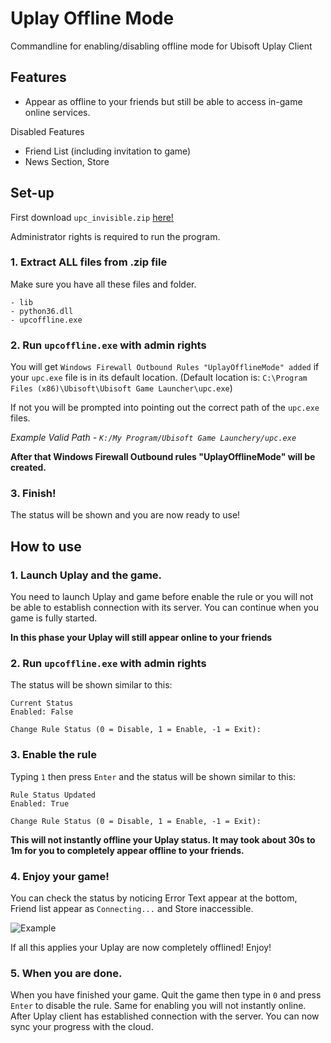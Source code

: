 # Uplay Offline Mode

Commandline for enabling/disabling offline mode for Ubisoft Uplay Client

## Features

- Appear as offline to your friends but still be able to access in-game online services.

Disabled Features
- Friend List (including invitation to game)
- News Section, Store

## Set-up

First download `upc_invisible.zip` [here!](
https://github.com/phwt/uplay-offline-mode/raw/master/python/build/exe.win32-3.6/upc_invisible.zip)

Administrator rights is required to run the program.

### 1. Extract ALL files from .zip file

Make sure you have all these files and folder.

    - lib
    - python36.dll
    - upcoffline.exe

### 2. Run `upcoffline.exe` with admin rights

You will get `Windows Firewall Outbound Rules "UplayOfflineMode" added` if your `upc.exe` file is in its default location. (Default location is: `C:\Program Files (x86)\Ubisoft\Ubisoft Game Launcher\upc.exe`)

If not you will be prompted into pointing out the correct path of the `upc.exe` files.

*Example Valid Path - `K:/My Program/Ubisoft Game Launchery/upc.exe`*

**After that Windows Firewall Outbound rules "UplayOfflineMode" will be created.**

### 3. Finish!

The status will be shown and you are now ready to use!

## How to use

### 1. Launch Uplay and the game.

You need to launch Uplay and game before enable the rule or you will not be able to establish connection with its server. You can continue when you game is fully started.

**In this phase your Uplay will still appear online to your friends**

### 2. Run `upcoffline.exe` with admin rights

The status will be shown similar to this:

    Current Status
    Enabled: False
    
    Change Rule Status (0 = Disable, 1 = Enable, -1 = Exit): 

### 3. Enable the rule

Typing `1` then press `Enter` and the status will be shown similar to this:

    Rule Status Updated
    Enabled: True
    
    Change Rule Status (0 = Disable, 1 = Enable, -1 = Exit):

**This will not instantly offline your Uplay status. It may took about 30s to 1m for you to completely appear offline to your friends.**

### 4. Enjoy your game!

You can check the status by noticing Error Text appear at the bottom, Friend list appear as `Connecting...` and Store inaccessible.

![Example](https://raw.githubusercontent.com/phwt/uplay-offline-mode/master/offline_example.jpg)

If all this applies your Uplay are now completely offlined! Enjoy!

### 5. When you are done.

When you have finished your game. Quit the game then type in `0` and press `Enter` to disable the rule. Same for enabling you will not instantly online. After Uplay client has established connection with the server. You can now sync your progress with the cloud.
